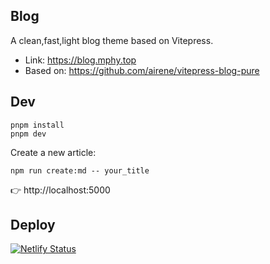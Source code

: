 ## Blog

A clean,fast,light blog theme based on Vitepress.

- Link: https://blog.mphy.top
- Based on: https://github.com/airene/vitepress-blog-pure

## Dev

```
pnpm install
pnpm dev
```

Create a new article:
```
npm run create:md -- your_title
```

👉 http://localhost:5000

## Deploy

[![Netlify Status](https://api.netlify.com/api/v1/badges/95ac1f9b-464e-48f1-8854-662afbbe4b6b/deploy-status)](https://app.netlify.com/sites/peaceful-shortbread-d328df/deploys)

